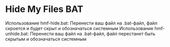 # Hide My Files BAT

Использование hmf-hide.bat: Перенести ваш файл на .bat-файл, файл скроется и будет скрыт и обозначаться системным
Использование hmf-unhide.bat: Перенести ваш файл на .bat-файл, файл перестанет быть скрытым и обозначаться системным

